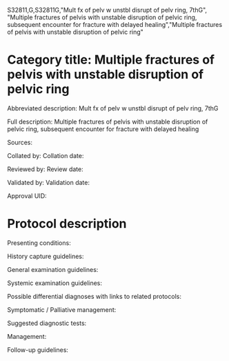 S32811,G,S32811G,"Mult fx of pelv w unstbl disrupt of pelv ring, 7thG", "Multiple fractures of pelvis with unstable disruption of pelvic ring, subsequent encounter for fracture with delayed healing","Multiple fractures of pelvis with unstable disruption of pelvic ring"
# Category title: Multiple fractures of pelvis with unstable disruption of pelvic ring

Abbreviated description: Mult fx of pelv w unstbl disrupt of pelv ring, 7thG

Full description: Multiple fractures of pelvis with unstable disruption of pelvic ring, subsequent encounter for fracture with delayed healing

Sources:

Collated by:
Collation date:

Reviewed by:
Review date:

Validated by:
Validation date:

Approval UID:

# Protocol description

Presenting conditions:

History capture guidelines:

General examination guidelines:

Systemic examination guidelines:

Possible differential diagnoses with links to related protocols:

Symptomatic / Palliative management:

Suggested diagnostic tests:

Management:

Follow-up guidelines:
